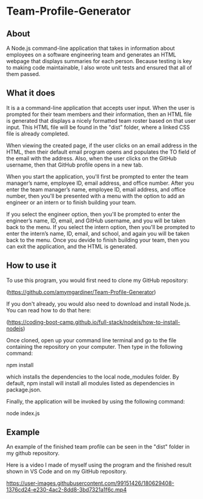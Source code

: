# Team-Profile-Generator

## About

A Node.js command-line application that takes in information about employees on a software engineering team and generates an HTML webpage that displays summaries for each person. Because testing is key to making code maintainable, I also wrote unit tests and ensured that all of them passed.

## What it does

It is a a command-line application that accepts user input. When the user is prompted for their team members and their information, then an HTML file is generated that displays a nicely formatted team roster based on that user input. This HTML file will be found in the "dist" folder, where a linked CSS file is already completed.

When viewing the created page, if the user clicks on an email address in the HTML, then their default email program opens and populates the TO field of the email with the address. Also, when the user clicks on the GitHub username, then that GitHub profile opens in a new tab.

When you start the application, you'll first be prompted to enter the team manager’s name, employee ID, email address, and office number. After you enter the team manager’s name, employee ID, email address, and office number, then you'll be presented with a menu with the option to add an engineer or an intern or to finish building your team.

If you select the engineer option, then you'll be prompted to enter the engineer’s name, ID, email, and GitHub username, and you will be taken back to the menu. If you select the intern option, then you'll be prompted to enter the intern’s name, ID, email, and school, and again you will be taken back to the menu. Once you devide to finish building your team, then you can exit the application, and the HTML is generated.

## How to use it

To use this program, you would first need to clone my GitHub repository:

(https://github.com/amymgardiner/Team-Profile-Generator)

If you don't already, you would also need to download and install Node.js. You can read how to do that here:

(https://coding-boot-camp.github.io/full-stack/nodejs/how-to-install-nodejs)

Once cloned, open up your command line terminal and go to the file containing the repository on your computer. Then type in the following command:

npm install

which installs the dependencies to the local node_modules folder. By default, npm install will install all modules listed as dependencies in package.json.

Finally, the application will be invoked by using the following command:

node index.js

## Example

An example of the finished team profile can be seen in the "dist" folder in my github repository.

Here is a video I made of myself using the program and the finished result shown in VS Code and on my GitHub repository.

https://user-images.githubusercontent.com/99151426/180629408-1376cd24-e230-4ac2-8dd8-3bd7321a1f6c.mp4

